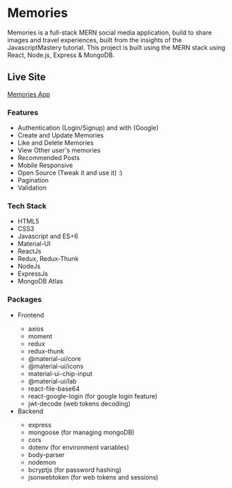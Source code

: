 
<h1>Memories</h1>
<p>
Memories is a full-stack MERN social media application, build to share images and travel experiences, built from the insights of the JavascriptMastery tutorial. This project is built using the MERN stack using React, Node.js, Express & MongoDB.
</p>
<h2>Live Site</h2>
<a href="oriesapp-daironcanel.netlify.app">Memories App</a>

<h3>Features</h3>
<ul>
<li>Authentication (Login/Signup) and with (Google)</li>
<li>Create and Update Memories</li>
<li>Like and Delete Memories</li>
<li>View Other user's memories</li>
<li>Recommended Posts</li>
<li>Mobile Responsive</li>
<li>Open Source (Tweak it and use it) :)</li>
<li>Pagination</li>
<li>Validation</li>
</ul>
<h3>Tech Stack</h3>
<ul>
<li>HTML5</li>
<li>CSS3</li>
<li>Javascript and ES+6</li>
<li>Material-UI</li>
<li>ReactJs</li>
<li>Redux, Redux-Thunk</li>
<li>NodeJs</li>
<li>ExpressJs</li>
<li>MongoDB Atlas</li>
</ul>
<h3>Packages</h3>

<ul><li>Frontend</li><ul>
<li>axios</li>
<li>moment</li>
<li>redux</li>
<li>redux-thunk</li>
<li>@material-ui/core</li>
<li>@material-ui/icons</li>
<li>material-ui-chip-input</li>
<li>@material-ui/lab</li>
<li>react-file-base64</li>
<li>react-google-login (for google login feature)</li>
 <li>jwt-decode (web tokens decoding)</li></ul>

 <li>Backend</li><ul>
 <li>express</li>
 <li>mongoose (for managing mongoDB)</li>
 <li>cors</li>
 <li>dotenv (for environment variables)</li>
 <li>body-parser</li>
 <li>nodemon</li>
 <li>bcryptjs (for password hashing)</li>
 <li>jsonwebtoken (for web tokens and sessions)</li>
</ul>
